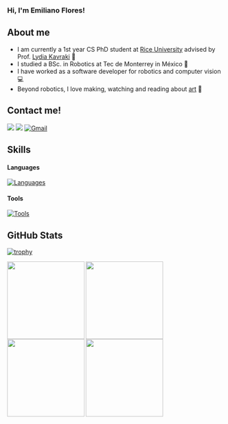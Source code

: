 ### Hi, I'm Emiliano Flores!

## About me
- I am currently a 1st year CS PhD student at [Rice University](https://www.kavrakilab.org/) advised by Prof. [Lydia Kavraki](https://profiles.rice.edu/faculty/lydia-e-kavraki) 🤖
- I studied a BSc. in Robotics at Tec de Monterrey in México :floppy_disk:
- I have worked as a software developer for robotics and computer vision :computer:
- Beyond robotics, I love making, watching and reading about [art](https://www.deviantart.com/emilianhayashi/gallery/all) :art:

## Contact me!
<a href="https://www.instagram.com/emilianohflores/" target="_blank"><img src="https://img.shields.io/badge/Instagram-E4405F?style=for-the-badge&logo=instagram&logoColor=white" target="_blank"></a>
<a href="https://www.linkedin.com/in/emiliano-flores-7a2a33282/" target="_blank"><img src="https://img.shields.io/badge/LinkedIn-0077B5?style=for-the-badge&logo=linkedin&logoColor=white" target="_blank"></a>
<a href="mailto:joemilianofm@gmail.com" target="_blank"><img src="https://img.shields.io/badge/Gmail-D14836?style=for-the-badge&logo=gmail&logoColor=black" alt="Gmail"> </a>

## Skills

#### Languages
[![Languages](https://skillicons.dev/icons?i=py,cpp,c,matlab,php,r)](https://skillicons.dev)

#### Tools
[![Tools](https://skillicons.dev/icons?i=anaconda,androidstudio,arduino,aws,bash,cmake,debian,docker,git,github,gitlab,linux,mongodb,opencv,pr,ps,pytorch,raspberrypi,ros,vscode)](https://skillicons.dev)

## GitHub Stats 

[![trophy](https://github-profile-trophy.vercel.app/?username=EmilianoHFlores&theme=radical&rank=-D,-C,-?&margin-w=10)](https://github.com/ryo-ma/github-profile-trophy)

<div align="left">
<a href="https://github.com/EmilianoHFlores">
<img align="left" src="http://github-profile-summary-cards.vercel.app/api/cards/stats?username=EmilianoHFlores&theme=radical" height="180em" />
<img align="left" src="http://github-profile-summary-cards.vercel.app/api/cards/most-commit-language?username=EmilianoHFlores&theme=radical" height="180em" />
<img align="left" src="http://github-profile-summary-cards.vercel.app/api/cards/repos-per-language?username=EmilianoHFlores&theme=radical" height="180em" />
<img align="left" src="http://github-profile-summary-cards.vercel.app/api/cards/profile-details?username=EmilianoHFlores&theme=radical" height="180em" />
</div>
